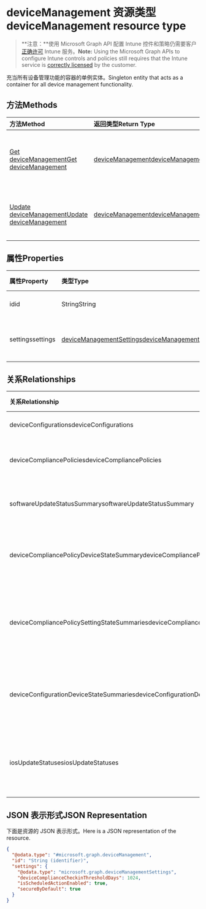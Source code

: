 # <a name="devicemanagement-resource-type"></a><span data-ttu-id="dfc6e-101">deviceManagement 资源类型</span><span class="sxs-lookup"><span data-stu-id="dfc6e-101">deviceManagement resource type</span></span>

> <span data-ttu-id="dfc6e-102">**注意：**使用 Microsoft Graph API 配置 Intune 控件和策略仍需要客户[正确许可](https://go.microsoft.com/fwlink/?linkid=839381) Intune 服务。</span><span class="sxs-lookup"><span data-stu-id="dfc6e-102">**Note:** Using the Microsoft Graph APIs to configure Intune controls and policies still requires that the Intune service is [correctly licensed](https://go.microsoft.com/fwlink/?linkid=839381) by the customer.</span></span>

<span data-ttu-id="dfc6e-103">充当所有设备管理功能的容器的单例实体。</span><span class="sxs-lookup"><span data-stu-id="dfc6e-103">Singleton entity that acts as a container for all device management functionality.</span></span>
## <a name="methods"></a><span data-ttu-id="dfc6e-104">方法</span><span class="sxs-lookup"><span data-stu-id="dfc6e-104">Methods</span></span>
|<span data-ttu-id="dfc6e-105">方法</span><span class="sxs-lookup"><span data-stu-id="dfc6e-105">Method</span></span>|<span data-ttu-id="dfc6e-106">返回类型</span><span class="sxs-lookup"><span data-stu-id="dfc6e-106">Return Type</span></span>|<span data-ttu-id="dfc6e-107">说明</span><span class="sxs-lookup"><span data-stu-id="dfc6e-107">Description</span></span>|
|:---|:---|:---|
|[<span data-ttu-id="dfc6e-108">Get deviceManagement</span><span class="sxs-lookup"><span data-stu-id="dfc6e-108">Get deviceManagement</span></span>](../api/intune_deviceconfig_devicemanagement_get.md)|[<span data-ttu-id="dfc6e-109">deviceManagement</span><span class="sxs-lookup"><span data-stu-id="dfc6e-109">deviceManagement</span></span>](../resources/intune_deviceconfig_devicemanagement.md)|<span data-ttu-id="dfc6e-110">读取 [deviceManagement](../resources/intune_deviceconfig_devicemanagement.md) 对象的属性和关系。</span><span class="sxs-lookup"><span data-stu-id="dfc6e-110">Read properties and relationships of [plannerTaskDetails](../resources/intune_deviceconfig_devicemanagement.md) object.</span></span>|
|[<span data-ttu-id="dfc6e-111">Update deviceManagement</span><span class="sxs-lookup"><span data-stu-id="dfc6e-111">Update deviceManagement</span></span>](../api/intune_deviceconfig_devicemanagement_update.md)|[<span data-ttu-id="dfc6e-112">deviceManagement</span><span class="sxs-lookup"><span data-stu-id="dfc6e-112">deviceManagement</span></span>](../resources/intune_deviceconfig_devicemanagement.md)|<span data-ttu-id="dfc6e-113">更新 [deviceManagement](../resources/intune_deviceconfig_devicemanagement.md) 对象的属性。</span><span class="sxs-lookup"><span data-stu-id="dfc6e-113">Update the properties of a [calendar](../resources/intune_deviceconfig_devicemanagement.md) object.</span></span>|

## <a name="properties"></a><span data-ttu-id="dfc6e-114">属性</span><span class="sxs-lookup"><span data-stu-id="dfc6e-114">Properties</span></span>
|<span data-ttu-id="dfc6e-115">属性</span><span class="sxs-lookup"><span data-stu-id="dfc6e-115">Property</span></span>|<span data-ttu-id="dfc6e-116">类型</span><span class="sxs-lookup"><span data-stu-id="dfc6e-116">Type</span></span>|<span data-ttu-id="dfc6e-117">说明</span><span class="sxs-lookup"><span data-stu-id="dfc6e-117">Description</span></span>|
|:---|:---|:---|
|<span data-ttu-id="dfc6e-118">id</span><span class="sxs-lookup"><span data-stu-id="dfc6e-118">id</span></span>|<span data-ttu-id="dfc6e-119">String</span><span class="sxs-lookup"><span data-stu-id="dfc6e-119">String</span></span>|<span data-ttu-id="dfc6e-120">唯一标识符</span><span class="sxs-lookup"><span data-stu-id="dfc6e-120">Unique Identifier</span></span>|
|<span data-ttu-id="dfc6e-121">settings</span><span class="sxs-lookup"><span data-stu-id="dfc6e-121">settings</span></span>|[<span data-ttu-id="dfc6e-122">deviceManagementSettings</span><span class="sxs-lookup"><span data-stu-id="dfc6e-122">deviceManagementSettings</span></span>](../resources/intune_deviceconfig_devicemanagementsettings.md)|<span data-ttu-id="dfc6e-123">帐户级别设置。</span><span class="sxs-lookup"><span data-stu-id="dfc6e-123">Account level settings.</span></span>|

## <a name="relationships"></a><span data-ttu-id="dfc6e-124">关系</span><span class="sxs-lookup"><span data-stu-id="dfc6e-124">Relationships</span></span>
|<span data-ttu-id="dfc6e-125">关系</span><span class="sxs-lookup"><span data-stu-id="dfc6e-125">Relationship</span></span>|<span data-ttu-id="dfc6e-126">类型</span><span class="sxs-lookup"><span data-stu-id="dfc6e-126">Type</span></span>|<span data-ttu-id="dfc6e-127">说明</span><span class="sxs-lookup"><span data-stu-id="dfc6e-127">Description</span></span>|
|:---|:---|:---|
|<span data-ttu-id="dfc6e-128">deviceConfigurations</span><span class="sxs-lookup"><span data-stu-id="dfc6e-128">deviceConfigurations</span></span>|<span data-ttu-id="dfc6e-129">[deviceConfiguration](../resources/intune_deviceconfig_deviceconfiguration.md) 集合</span><span class="sxs-lookup"><span data-stu-id="dfc6e-129">[deviceConfiguration](../resources/intune_deviceconfig_deviceconfiguration.md) collection</span></span>|<span data-ttu-id="dfc6e-130">设备配置。</span><span class="sxs-lookup"><span data-stu-id="dfc6e-130">The device configurations.</span></span>|
|<span data-ttu-id="dfc6e-131">deviceCompliancePolicies</span><span class="sxs-lookup"><span data-stu-id="dfc6e-131">deviceCompliancePolicies</span></span>|<span data-ttu-id="dfc6e-132">[deviceCompliancePolicy](../resources/intune_deviceconfig_devicecompliancepolicy.md) 集合</span><span class="sxs-lookup"><span data-stu-id="dfc6e-132">[deviceCompliancePolicy](../resources/intune_deviceconfig_devicecompliancepolicy.md) collection</span></span>|<span data-ttu-id="dfc6e-133">设备符合性策略。</span><span class="sxs-lookup"><span data-stu-id="dfc6e-133">The device compliance policies.</span></span>|
|<span data-ttu-id="dfc6e-134">softwareUpdateStatusSummary</span><span class="sxs-lookup"><span data-stu-id="dfc6e-134">softwareUpdateStatusSummary</span></span>|[<span data-ttu-id="dfc6e-135">softwareUpdateStatusSummary</span><span class="sxs-lookup"><span data-stu-id="dfc6e-135">softwareUpdateStatusSummary</span></span>](../resources/intune_deviceconfig_softwareupdatestatussummary.md)|<span data-ttu-id="dfc6e-136">软件更新状态摘要。</span><span class="sxs-lookup"><span data-stu-id="dfc6e-136">The software update status summary.</span></span>|
|<span data-ttu-id="dfc6e-137">deviceCompliancePolicyDeviceStateSummary</span><span class="sxs-lookup"><span data-stu-id="dfc6e-137">deviceCompliancePolicyDeviceStateSummary</span></span>|[<span data-ttu-id="dfc6e-138">deviceCompliancePolicyDeviceStateSummary</span><span class="sxs-lookup"><span data-stu-id="dfc6e-138">deviceCompliancePolicyDeviceStateSummary</span></span>](../resources/intune_deviceconfig_devicecompliancepolicydevicestatesummary.md)|<span data-ttu-id="dfc6e-139">此帐户的设备符合性状态摘要。</span><span class="sxs-lookup"><span data-stu-id="dfc6e-139">The device compliance state summary for this account.</span></span>|
|<span data-ttu-id="dfc6e-140">deviceCompliancePolicySettingStateSummaries</span><span class="sxs-lookup"><span data-stu-id="dfc6e-140">deviceCompliancePolicySettingStateSummaries</span></span>|<span data-ttu-id="dfc6e-141">[deviceCompliancePolicySettingStateSummary](../resources/intune_deviceconfig_devicecompliancepolicysettingstatesummary.md) 集合</span><span class="sxs-lookup"><span data-stu-id="dfc6e-141">[deviceCompliancePolicySettingStateSummary](../resources/intune_deviceconfig_devicecompliancepolicysettingstatesummary.md) collection</span></span>|<span data-ttu-id="dfc6e-142">此帐户的符合性设置的摘要状态。</span><span class="sxs-lookup"><span data-stu-id="dfc6e-142">The summary states of compliance policy settings for this account.</span></span>|
|<span data-ttu-id="dfc6e-143">deviceConfigurationDeviceStateSummaries</span><span class="sxs-lookup"><span data-stu-id="dfc6e-143">deviceConfigurationDeviceStateSummaries</span></span>|[<span data-ttu-id="dfc6e-144">deviceConfigurationDeviceStateSummary</span><span class="sxs-lookup"><span data-stu-id="dfc6e-144">deviceConfigurationDeviceStateSummary</span></span>](../resources/intune_deviceconfig_deviceconfigurationdevicestatesummary.md)|<span data-ttu-id="dfc6e-145">此帐户的设备配置设备状态摘要。</span><span class="sxs-lookup"><span data-stu-id="dfc6e-145">The device configuration device state summary for this account.</span></span>|
|<span data-ttu-id="dfc6e-146">iosUpdateStatuses</span><span class="sxs-lookup"><span data-stu-id="dfc6e-146">iosUpdateStatuses</span></span>|<span data-ttu-id="dfc6e-147">[iosUpdateDeviceStatus](../resources/intune_deviceconfig_iosupdatedevicestatus.md) 集合</span><span class="sxs-lookup"><span data-stu-id="dfc6e-147">[iosUpdateDeviceStatus](../resources/intune_deviceconfig_iosupdatedevicestatus.md) collection</span></span>|<span data-ttu-id="dfc6e-148">此帐户的 IOS 软件更新安装状态。</span><span class="sxs-lookup"><span data-stu-id="dfc6e-148">The IOS software update installation statuses for this account.</span></span>|

## <a name="json-representation"></a><span data-ttu-id="dfc6e-149">JSON 表示形式</span><span class="sxs-lookup"><span data-stu-id="dfc6e-149">JSON Representation</span></span>
<span data-ttu-id="dfc6e-150">下面是资源的 JSON 表示形式。</span><span class="sxs-lookup"><span data-stu-id="dfc6e-150">Here is a JSON representation of the resource.</span></span>
<!-- {
  "blockType": "resource",
  "keyProperty": "id",
  "@odata.type": "microsoft.graph.deviceManagement"
}
-->
``` json
{
  "@odata.type": "#microsoft.graph.deviceManagement",
  "id": "String (identifier)",
  "settings": {
    "@odata.type": "microsoft.graph.deviceManagementSettings",
    "deviceComplianceCheckinThresholdDays": 1024,
    "isScheduledActionEnabled": true,
    "secureByDefault": true
  }
}
```



